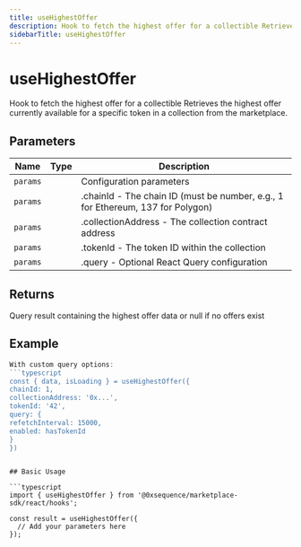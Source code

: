 ```yaml
---
title: useHighestOffer
description: Hook to fetch the highest offer for a collectible Retrieves the highest offer currently available for a specific token in a collection from the marketplace.
sidebarTitle: useHighestOffer
---
```


# useHighestOffer

Hook to fetch the highest offer for a collectible Retrieves the highest offer currently available for a specific token in a collection from the marketplace.

## Parameters

| Name | Type | Description |
|------|------|-------------|
| `params` |  | Configuration parameters |
| `params` |  | .chainId - The chain ID (must be number, e.g., 1 for Ethereum, 137 for Polygon) |
| `params` |  | .collectionAddress - The collection contract address |
| `params` |  | .tokenId - The token ID within the collection |
| `params` |  | .query - Optional React Query configuration |

## Returns

Query result containing the highest offer data or null if no offers exist

## Example

```typescript
With custom query options:
```typescript
const { data, isLoading } = useHighestOffer({
chainId: 1,
collectionAddress: '0x...',
tokenId: '42',
query: {
refetchInterval: 15000,
enabled: hasTokenId
}
})
```
```

## Basic Usage

```typescript
import { useHighestOffer } from '@0xsequence/marketplace-sdk/react/hooks';

const result = useHighestOffer({
  // Add your parameters here
});
```

